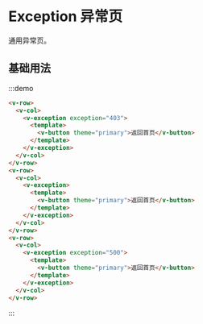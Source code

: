 # Exception 异常页

通用异常页。

## 基础用法

:::demo 

```html
<v-row>
  <v-col>
    <v-exception exception="403">
      <template>
        <v-button theme="primary">返回首页</v-button>
      </template>
    </v-exception>
  </v-col>
</v-row>
<v-row>
  <v-col>
    <v-exception>
      <template>
        <v-button theme="primary">返回首页</v-button>
      </template>
    </v-exception>
  </v-col>
</v-row>
<v-row>
  <v-col>
    <v-exception exception="500">
      <template>
        <v-button theme="primary">返回首页</v-button>
      </template>
    </v-exception>
  </v-col>
</v-row>
```
:::

<script>
  import Row from '@/components/row';
  import Col from '@/components/col';
  import Exception from '@/components/exception';
  import Button from '@/components/button';

  export default {
    components: {
      VRow: Row,
      VCol: Col,
      VException: Exception,
      VButton: Button,
    },
    methods: {
    },
  };
</script>